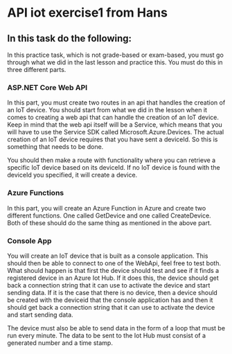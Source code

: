 # API iot exercise1 from Hans

## In this task do the following:
In this practice task, which is not grade-based or exam-based, you must go through what we did in the last lesson and practice this. You must do this in three different parts.

### ASP.NET Core Web API
In this part, you must create two routes in an api that handles the creation of an IoT device. You should start from what we did in the lesson when it comes to creating a web api that can handle the creation of an IoT device. Keep in mind that the web api itself will be a Service, which means that you will have to use the Service SDK called Microsoft.Azure.Devices. The actual creation of an IoT device requires that you have sent a deviceId. So this is something that needs to be done.

You should then make a route with functionality where you can retrieve a specific IoT device based on its deviceId. If no IoT device is found with the deviceId you specified, it will create a device.

### Azure Functions
In this part, you will create an Azure Function in Azure and create two different functions. One called GetDevice and one called CreateDevice. Both of these should do the same thing as mentioned in the above part.

### Console App

You will create an IoT device that is built as a console application. This should then be able to connect to one of the WebApi, feel free to test both. What should happen is that first the device should test and see if it finds a registered device in an Azure Iot Hub. If it does this, the device should get back a connection string that it can use to activate the device and start sending data. If it is the case that there is no device, then a device should be created with the deviceid that the console application has and then it should get back a connection string that it can use to activate the device and start sending data.

The device must also be able to send data in the form of a loop that must be run every minute. The data to be sent to the Iot Hub must consist of a generated number and a time stamp.
